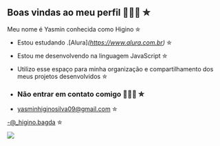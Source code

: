 ## Boas vindas ao meu perfil 👅🏳️‍🌈 ✮

Meu nome é Yasmin conhecida como Higino ✮

- Estou estudando .[Alura]_(https://www.alura.com.br)_ ✮

- Estou me desenvolvendo na linguagem JavaScript ✮
  
- Utilizo esse espaço para minha organização e compartilhamento dos meus projetos desenvolvidos ✮

- ###  Não entrar em contato comigo 🤷🏼‍♀️ ✮


- yasminhiginosilva09@gmail.com ✮

-@_higino.bagda ✮

![](https://media1.tenor.com/m/l0muoY71-zQAAAAC/minion-but.gif
)

